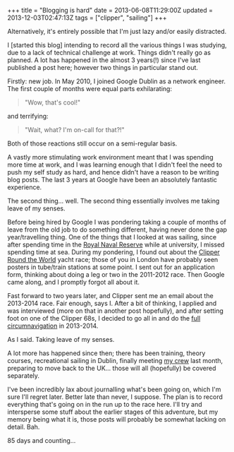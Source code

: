 +++
title = "Blogging is hard"
date = 2013-06-08T11:29:00Z
updated = 2013-12-03T02:47:13Z
tags = ["clipper", "sailing"]
+++

Alternatively, it's entirely possible that I'm just lazy and/or easily
distracted.

I [started this blog] intending to record all the various things I was
studying, due to a lack of technical challenge at work. Things didn't really go
as planned. A lot has happened in the almost 3 years(!) since I've last
published a post here; however two things in particular stand out.

Firstly: new job. In May 2010, I joined Google Dublin as a network engineer.
The first couple of months were equal parts exhilarating:

> "Wow, that's cool!"

and terrifying:

> "Wait, what? I'm on-call for that?!"

Both of those reactions still occur on a semi-regular basis.

A vastly more stimulating work environment meant that I was spending more time
at work, and I was learning enough that I didn't feel the need to push my self
study as hard, and hence didn't have a reason to be writing blog posts. The
last 3 years at Google have been an absolutely fantastic experience.

The second thing... well. The second thing essentially involves me taking leave
of my senses.

Before being hired by Google I was pondering taking a couple of months of leave
from the old job to do something different, having never done the gap
year/travelling thing. One of the things that I looked at was sailing, since
after spending time in the [Royal Naval
Reserve](http://en.wikipedia.org/wiki/University_Royal_Naval_Unit) while at
university, I missed spending time at sea. During my pondering, I found out
about the [Clipper Round the World](http://www.clipperroundtheworld.com) yacht
race; those of you in London have probably seen posters in tube/train stations
at some point. I sent out for an application form, thinking about doing a leg
or two in the 2011-2012 race. Then Google came along, and I promptly forgot all
about it.

Fast forward to two years later, and Clipper sent me an email about the
2013-2014 race. Fair enough, says I. After a bit of thinking, I applied and was
interviewed (more on that in another post hopefully), and after setting foot on
one of the Clipper 68s, I decided to go all in and do the [full
circumnavigation](http://www.clipperroundtheworld.com/the-race/circumnavigation)
in 2013-2014.

As I said. Taking leave of my senses.

A lot more has happened since then; there has been training, theory courses,
recreational sailing in Dublin, finally meeting [my
crew](http://www.clipperroundtheworld.com/crewpages#CV30) last month, preparing
to move back to the UK... those will all (hopefully) be covered separately.

I've been incredibly lax about journalling what's been going on, which I'm sure
I'll regret later. Better late than never, I suppose. The plan is to record
everything that's going on in the run up to the race here. I'll try and
intersperse some stuff about the earlier stages of this adventure, but my
memory being what it is, those posts will probably be somewhat lacking on
detail. Bah.

85 days and counting...
